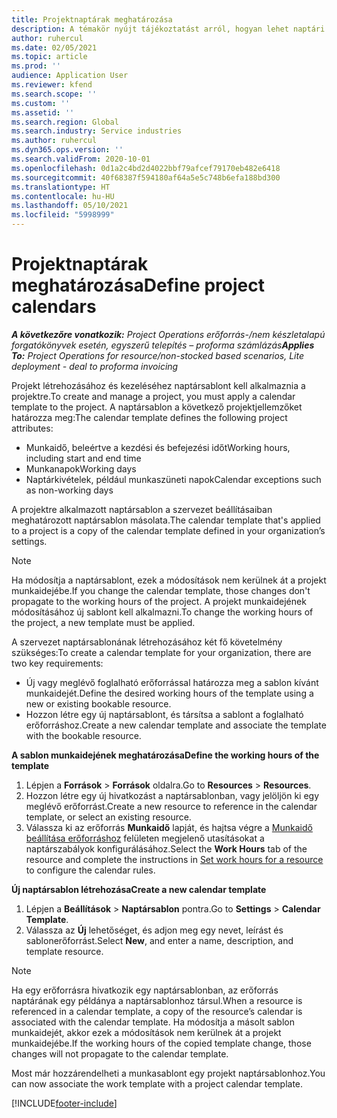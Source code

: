 ```yaml
---
title: Projektnaptárak meghatározása
description: A témakör nyújt tájékoztatást arról, hogyan lehet naptári sablont alkalmazni a projekt ütemezésének nyomon követésére.
author: ruhercul
ms.date: 02/05/2021
ms.topic: article
ms.prod: ''
audience: Application User
ms.reviewer: kfend
ms.search.scope: ''
ms.custom: ''
ms.assetid: ''
ms.search.region: Global
ms.search.industry: Service industries
ms.author: ruhercul
ms.dyn365.ops.version: ''
ms.search.validFrom: 2020-10-01
ms.openlocfilehash: 0d1a2c4bd2d4022bbf79afcef79170eb482e6418
ms.sourcegitcommit: 40f68387f594180af64a5e5c748b6efa188bd300
ms.translationtype: HT
ms.contentlocale: hu-HU
ms.lasthandoff: 05/10/2021
ms.locfileid: "5998999"
---
```

# <a name="define-project-calendars"></a><span data-ttu-id="ecd7f-103">Projektnaptárak meghatározása</span><span class="sxs-lookup"><span data-stu-id="ecd7f-103">Define project calendars</span></span>

<span data-ttu-id="ecd7f-104">_**A következőre vonatkozik:** Project Operations erőforrás-/nem készletalapú forgatókönyvek esetén, egyszerű telepítés – proforma számlázás_</span><span class="sxs-lookup"><span data-stu-id="ecd7f-104">_**Applies To:** Project Operations for resource/non-stocked based scenarios, Lite deployment - deal to proforma invoicing_</span></span>

<span data-ttu-id="ecd7f-105">Projekt létrehozásához és kezeléséhez naptársablont kell alkalmaznia a projektre.</span><span class="sxs-lookup"><span data-stu-id="ecd7f-105">To create and manage a project, you must apply a calendar template to the project.</span></span> <span data-ttu-id="ecd7f-106">A naptársablon a következő projektjellemzőket határozza meg:</span><span class="sxs-lookup"><span data-stu-id="ecd7f-106">The calendar template defines the following project attributes:</span></span>

- <span data-ttu-id="ecd7f-107">Munkaidő, beleértve a kezdési és befejezési időt</span><span class="sxs-lookup"><span data-stu-id="ecd7f-107">Working hours, including start and end time</span></span>
- <span data-ttu-id="ecd7f-108">Munkanapok</span><span class="sxs-lookup"><span data-stu-id="ecd7f-108">Working days</span></span>
- <span data-ttu-id="ecd7f-109">Naptárkivételek, például munkaszüneti napok</span><span class="sxs-lookup"><span data-stu-id="ecd7f-109">Calendar exceptions such as non-working days</span></span>

<span data-ttu-id="ecd7f-110">A projektre alkalmazott naptársablon a szervezet beállításaiban meghatározott naptársablon másolata.</span><span class="sxs-lookup"><span data-stu-id="ecd7f-110">The calendar template that's applied to a project is a copy of the calendar template defined in your organization’s settings.</span></span>

> [!NOTE]
> <span data-ttu-id="ecd7f-111">Ha módosítja a naptársablont, ezek a módosítások nem kerülnek át a projekt munkaidejébe.</span><span class="sxs-lookup"><span data-stu-id="ecd7f-111">If you change the calendar template, those changes don't propagate to the working hours of the project.</span></span> <span data-ttu-id="ecd7f-112">A projekt munkaidejének módosításához új sablont kell alkalmazni.</span><span class="sxs-lookup"><span data-stu-id="ecd7f-112">To change the working hours of the project, a new template must be applied.</span></span>

<span data-ttu-id="ecd7f-113">A szervezet naptársablonának létrehozásához két fő követelmény szükséges:</span><span class="sxs-lookup"><span data-stu-id="ecd7f-113">To create a calendar template for your organization, there are two key requirements:</span></span>

- <span data-ttu-id="ecd7f-114">Új vagy meglévő foglalható erőforrással határozza meg a sablon kívánt munkaidejét.</span><span class="sxs-lookup"><span data-stu-id="ecd7f-114">Define the desired working hours of the template using a new or existing bookable resource.</span></span>
- <span data-ttu-id="ecd7f-115">Hozzon létre egy új naptársablont, és társítsa a sablont a foglalható erőforráshoz.</span><span class="sxs-lookup"><span data-stu-id="ecd7f-115">Create a new calendar template and associate the template with the bookable resource.</span></span>

<span data-ttu-id="ecd7f-116">**A sablon munkaidejének meghatározása**</span><span class="sxs-lookup"><span data-stu-id="ecd7f-116">**Define the working hours of the template**</span></span>

1. <span data-ttu-id="ecd7f-117">Lépjen a **Források** \> **Források** oldalra.</span><span class="sxs-lookup"><span data-stu-id="ecd7f-117">Go to **Resources** \> **Resources**.</span></span>
2. <span data-ttu-id="ecd7f-118">Hozzon létre egy új hivatkozást a naptársablonban, vagy jelöljön ki egy meglévő erőforrást.</span><span class="sxs-lookup"><span data-stu-id="ecd7f-118">Create a new resource to reference in the calendar template, or select an existing resource.</span></span>
3. <span data-ttu-id="ecd7f-119">Válassza ki az erőforrás **Munkaidő** lapját, és hajtsa végre a [Munkaidő beállítása erőforráshoz](/dynamics365/field-service/set-work-hours-resource.md) felületen megjelenő utasításokat a naptárszabályok konfigurálásához.</span><span class="sxs-lookup"><span data-stu-id="ecd7f-119">Select the **Work Hours** tab of the resource and complete the instructions in [Set work hours for a resource](/dynamics365/field-service/set-work-hours-resource.md) to configure the calendar rules.</span></span>

<span data-ttu-id="ecd7f-120">**Új naptársablon létrehozása**</span><span class="sxs-lookup"><span data-stu-id="ecd7f-120">**Create a new calendar template**</span></span>

1. <span data-ttu-id="ecd7f-121">Lépjen a **Beállítások** \> **Naptársablon** pontra.</span><span class="sxs-lookup"><span data-stu-id="ecd7f-121">Go to **Settings** \> **Calendar Template**.</span></span>
2. <span data-ttu-id="ecd7f-122">Válassza az **Új** lehetőséget, és adjon meg egy nevet, leírást és sablonerőforrást.</span><span class="sxs-lookup"><span data-stu-id="ecd7f-122">Select **New**, and enter a name, description, and template resource.</span></span>

> [!NOTE]
> <span data-ttu-id="ecd7f-123">Ha egy erőforrásra hivatkozik egy naptársablonban, az erőforrás naptárának egy példánya a naptársablonhoz társul.</span><span class="sxs-lookup"><span data-stu-id="ecd7f-123">When a resource is referenced in a calendar template, a copy of the resource’s calendar is associated with the calendar template.</span></span> <span data-ttu-id="ecd7f-124">Ha módosítja a másolt sablon munkaidejét, akkor ezek a módosítások nem kerülnek át a projekt munkaidejébe.</span><span class="sxs-lookup"><span data-stu-id="ecd7f-124">If the working hours of the copied template change, those changes will not propagate to the calendar template.</span></span>

<span data-ttu-id="ecd7f-125">Most már hozzárendelheti a munkasablont egy projekt naptársablonhoz.</span><span class="sxs-lookup"><span data-stu-id="ecd7f-125">You can now associate the work template with a project calendar template.</span></span>


[!INCLUDE[footer-include](../includes/footer-banner.md)]

